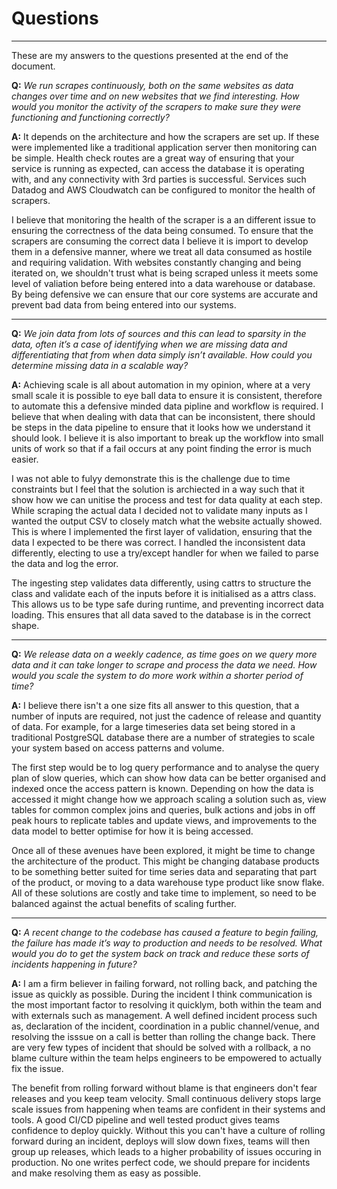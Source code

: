 # Questions
---

These are my answers to the questions presented at the end of the document.

**Q:** *We run scrapes continuously, both on the same websites as data changes over time and on new websites that we find interesting. 
How would you monitor the activity of the scrapers to make sure they were functioning and functioning correctly?*

**A:** It depends on the architecture and how the scrapers are set up. If these were implemented like a traditional application server
then monitoring can be simple. Health check routes are a great way of ensuring that your service is running as expected, can access the
database it is operating with, and any connectivity with 3rd parties is successful. Services such Datadog and AWS Cloudwatch can be 
configured to monitor the health of scrapers.

I believe that monitoring the health of the scraper is a an different issue to ensuring the correctness of the data being consumed. To 
ensure that the scrapers are consuming the correct data I believe it is import to develop them in a defensive manner, where we treat 
all data consumed as hostile and requiring validation. With websites constantly changing and being iterated on, we shouldn't trust 
what is being scraped unless it meets some level of valiation before being entered into a data warehouse or database. By being defensive 
we can ensure that our core systems are accurate and prevent bad data from being entered into our systems. 

---

**Q:** *We join data from lots of sources and this can lead to sparsity in the data, often it’s a case of identifying when we are missing 
data and differentiating that from when data simply isn’t available. How could you determine missing data in a scalable way?*

**A:** Achieving scale is all about automation in my opinion, where at a very small scale it is possible to eye ball data to ensure it 
is consistent, therefore to automate this a defensive minded data pipline and workflow is required. I believe that when dealing with
data that can be inconsistent, there should be steps in the data pipeline to ensure that it looks how we understand it should look. I
believe it is also important to break up the workflow into small units of work so that if a fail occurs at any point finding the error
is much easier.

I was not able to fulyy demonstrate this is the challenge due to time constraints but I feel that the solution is archiected in a way
such that it show how we can unitise the process and test for data quality at each step. While scraping the actual data I decided not
to validate many inputs as I wanted the output CSV to closely match what the website actually showed. This is where I implemented the
first layer of validation, ensuring that the data I expected to be there was correct. I handled the inconsistent data differently,
electing to use a try/except handler for when we failed to parse the data and log the error.

The ingesting step validates data differently, using cattrs to structure the class and validate each of the inputs before it is initialised
as a attrs class. This allows us to be type safe during runtime, and preventing incorrect data loading. This ensures that all data saved 
to the database is in the correct shape.

---

**Q:** *We release data on a weekly cadence, as time goes on we query more data and it can take longer to scrape and process the data we 
need. How would you scale the system to do more work within a shorter period of time?*

**A:** I believe there isn't a one size fits all answer to this question, that a number of inputs are required, not just the cadence of
release and quantity of data. For example, for a large timeseries data set being stored in a traditional PostgreSQL database there are
a number of strategies to scale your system based on access patterns and volume. 

The first step would be to log query performance and to analyse the query plan of slow queries, which can show how data can be better 
organised and indexed once the access pattern is known. Depending on how the data is accessed it might change how we approach scaling a 
solution such as, view tables for common complex joins and queries, bulk actions and jobs in off peak hours to replicate tables and 
update views, and improvements to the data model to better optimise for how it is being accessed.

Once all of these avenues have been explored, it might be time to change the architecture of the product. This might be changing database
products to be something better suited for time series data and separating that part of the product, or moving to a data warehouse type
product like snow flake. All of these solutions are costly and take time to implement, so need to be balanced against the actual benefits
of scaling further. 

---

**Q:** *A recent change to the codebase has caused a feature to begin failing, the failure has made it’s way to production and needs to be 
resolved. What would you do to get the system back on track and reduce these sorts of incidents happening in future?*

**A:** I am a firm believer in failing forward, not rolling back, and patching the issue as quickly as possible. During the incident I think
communication is the most important factor to resolving it quicklym, both within the team and with externals such as management. A well
defined incident process such as, declaration of the incident, coordination in a public channel/venue, and resolving the isssue on a call
is better than rolling the change back. There are very few types of incident that should be solved with a rollback, a no blame culture 
within the team helps engineers to be empowered to actually fix the issue. 

The benefit from rolling forward without blame is that engineers don't fear releases and you keep team velocity. Small continuous delivery
stops large scale issues from happening when teams are confident in their systems and tools. A good CI/CD pipeline and well tested product
gives teams confidence to deploy quickly. Without this you can't have a culture of rolling forward during an incident, deploys will slow 
down fixes, teams will then group up releases, which leads to a higher probability of issues occuring in production. No one writes perfect
code, we should prepare for incidents and make resolving them as easy as possible.

